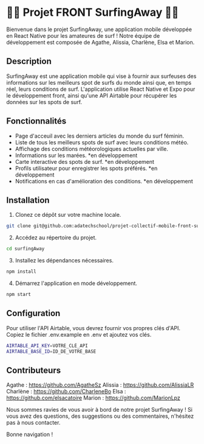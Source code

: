 # 🏄‍♀️ Projet FRONT SurfingAway 🏄‍♀️

Bienvenue dans le projet SurfingAway, une application mobile développée en React Native pour les amateures de surf ! 
Notre équipe de développement est composée de Agathe, Alissia, Charlène, Elsa et Marion.

## Description

SurfingAway est une application mobile qui vise à fournir aux surfeuses des informations sur les meilleurs spot de surfs du monde ainsi que, en temps réel, leurs conditions de surf. L'application utilise React Native et Expo pour le développement front, ainsi qu'une API Airtable pour récupérer les données sur les spots de surf.

## Fonctionnalités

- Page d'acceuil avec les derniers articles du monde du surf féminin.
- Liste de tous les meilleurs spots de surf avec leurs conditions météo.
- Affichage des conditions météorologiques actuelles par ville.
- Informations sur les marées. *en développement
- Carte interactive des spots de surf. *en développement
- Profils utilisateur pour enregistrer les spots préférés. *en développement
- Notifications en cas d'amélioration des conditions. *en développement

## Installation

1. Clonez ce dépôt sur votre machine locale.
```bash
git clone git@github.com:adatechschool/projet-collectif-mobile-front-surfingaway.git
```

2. Accédez au répertoire du projet.
```bash
cd surfingAway
```

3. Installez les dépendances nécessaires.
```bash
npm install
```

4. Démarrez l'application en mode développement.
```bash
npm start
```

## Configuration

Pour utiliser l'API Airtable, vous devrez fournir vos propres clés d'API. 
Copiez le fichier .env.example en .env et ajoutez vos clés.

```bash
AIRTABLE_API_KEY=VOTRE_CLÉ_API
AIRTABLE_BASE_ID=ID_DE_VOTRE_BASE
```

## Contributeurs
Agathe : https://github.com/AgatheSz
Alissia : https://github.com/AlissiaLR
Charlène : https://github.com/CharleneBo
Elsa : https://github.com/elsacatoire
Marion : https://github.com/MarionLpz


Nous sommes ravies de vous avoir à bord de notre projet SurfingAway ! 
Si vous avez des questions, des suggestions ou des commentaires, n'hésitez pas à nous contacter.

Bonne navigation !
